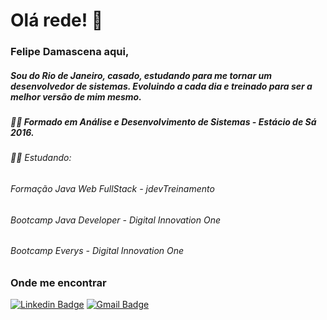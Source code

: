 # Olá rede! 👋
### Felipe Damascena aqui,
##### Sou do Rio de Janeiro, casado, estudando para me tornar um desenvolvedor de sistemas. Evoluindo a cada dia e treinado para ser a melhor versão de mim mesmo.

##### 👨‍🎓 Formado em Análise e Desenvolvimento de Sistemas - Estácio de Sá 2016.

###### 👨‍💻 Estudando:  
###### Formação Java Web FullStack - jdevTreinamento
###### Bootcamp Java Developer - Digital Innovation One
###### Bootcamp Everys - Digital Innovation One

### Onde me encontrar

[![Linkedin Badge](https://img.shields.io/badge/-Linkedin-blue?style=flat-square&logo=Linkedin&logoColor=white&link=https://www.linkedin.com/in/felipe-damascena/)](https://www.linkedin.com/in/felipe-damascena-1b86355b/)
[![Gmail Badge](https://img.shields.io/badge/-Gmail-c14438?style=flat-square&logo=Gmail&logoColor=white&link=mailto:jfdamascena@gmail.com)](mailto:jfdamascena@gmail.com)
